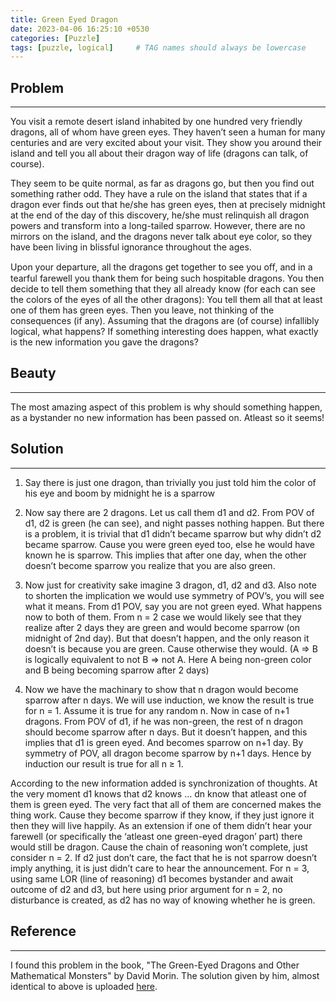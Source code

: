 ```yaml
---
title: Green Eyed Dragon
date: 2023-04-06 16:25:10 +0530
categories: [Puzzle]
tags: [puzzle, logical]     # TAG names should always be lowercase
---
```


## Problem

---

You visit a remote desert island inhabited by one hundred very friendly dragons,
all of whom have green eyes. They haven’t seen a human for many centuries and are very excited about your visit. They show you around their island and tell you all about their dragon way of life (dragons can talk, of course).

They seem to be quite normal, as far as dragons go, but then you find out something rather odd. They have a rule on the island that states that if a dragon ever finds out that he/she has green eyes, then at precisely midnight at the end of the day of this discovery, he/she must relinquish all dragon powers and transform into a long-tailed sparrow. However, there are no mirrors on the island, and the dragons never talk about eye color, so they have been living in blissful ignorance throughout the ages. 

Upon your departure, all the dragons get together to see you oﬀ, and in a tearful farewell you thank them for being such hospitable dragons. You then decide to tell them something that they all already know (for each can see the colors of the eyes of all the other dragons): You tell them all that at least one of them has green eyes. Then you leave, not thinking of the consequences (if any). Assuming that the dragons are (of course) infallibly logical, what happens? If something interesting does happen, what exactly is the new information you gave the dragons?

## Beauty

---

The most amazing aspect of this problem is why should something happen, as a bystander no new information has been passed on. Atleast so it seems!

## Solution

---

1. Say there is just one dragon, than trivially you just told him the color of his eye and boom by midnight he is a sparrow

2. Now say there are 2 dragons. Let us call them d1 and d2. From POV of d1, d2 is green (he can see), and night passes nothing happen. But there is a problem, it is trivial that d1 didn’t became sparrow but why didn’t d2 became sparrow. Cause you were green eyed too, else he would have known he is sparrow. This implies that after one day, when the other doesn’t become sparrow you realize that you are also green. 

3. Now just for creativity sake imagine 3 dragon, d1, d2 and d3. Also note to shorten the implication we would use symmetry of POV’s, you will see what it means. From d1 POV, say you are not green eyed. What happens now to both of them. From n = 2 case we would likely see that they realize after 2 days they are green and would become sparrow (on midnight of 2nd day). But that doesn’t happen, and the only reason it doesn’t is because you are green. Cause otherwise they would. (A ⇒ B is logically equivalent to not B ⇒ not A. Here A being non-green color and B being becoming sparrow after 2 days)

4. Now we have the machinary to show that n dragon would become sparrow after n days. We will use induction, we know the result is true for n = 1. Assume it is true for any random n. Now in case of n+1 dragons. From POV of d1, if he was non-green, the rest of n dragon should become sparrow after n days. But it doesn’t happen, and this implies that d1 is green eyed. And becomes sparrow on n+1 day. By symmetry of POV, all dragon become sparrow by n+1 days. Hence by induction our result is true for all n ≥ 1.

According to the new information added is synchronization of thoughts. At the very moment d1 knows that d2 knows … dn know that atleast one of them is green eyed. The very fact that all of them are concerned makes the thing work. Cause they become sparrow if they know, if they just ignore it then they will live happily. As an extension if one of them didn’t hear your farewell (or specifically the ‘atleast one green-eyed dragon’ part) there would still be dragon. Cause the chain of reasoning won’t complete, just consider n = 2. If d2 just don’t care, the fact that he is not sparrow doesn’t imply anything, it is just didn’t care to hear the announcement. For n = 3, using same LOR (line of reasoning) d1 becomes bystander and await outcome of d2 and d3, but here using prior argument for n = 2, no disturbance is created, as d2 has no way of knowing whether he is green.

## Reference

---

I found this problem in the book, "The Green-Eyed Dragons and Other Mathematical Monsters" by David Morin. The solution given by him, almost identical to above is uploaded [here](https://www.physics.harvard.edu/files/sol2.pdf).
